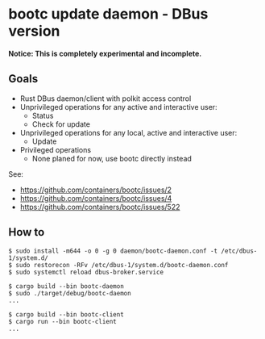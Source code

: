 # bootc update daemon - DBus version

**Notice: This is completely experimental and incomplete.**

## Goals

- Rust DBus daemon/client with polkit access control
- Unprivileged operations for any active and interactive user:
    - Status
    - Check for update
- Unprivileged operations for any local, active and interactive user:
    - Update
- Privileged operations
    - None planed for now, use bootc directly instead

See:
- https://github.com/containers/bootc/issues/2
- https://github.com/containers/bootc/issues/4
- https://github.com/containers/bootc/issues/522

## How to

```
$ sudo install -m644 -o 0 -g 0 daemon/bootc-daemon.conf -t /etc/dbus-1/system.d/
$ sudo restorecon -RFv /etc/dbus-1/system.d/bootc-daemon.conf
$ sudo systemctl reload dbus-broker.service
```

```
$ cargo build --bin bootc-daemon
$ sudo ./target/debug/bootc-daemon
...
```

```
$ cargo build --bin bootc-client
$ cargo run --bin bootc-client
...
```
